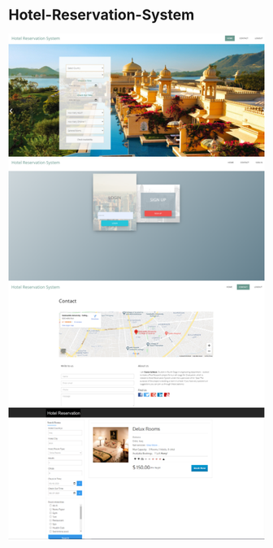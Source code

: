 # Hotel-Reservation-System


![Example of Hotel-Reservation-System](hotel/images/p2.PNG)
![Example of a](hotel/images/p2a.PNG)
![Example of contact](hotel/images/p2contact.PNG)
![Example of result](hotel/images/p2result.PNG)
